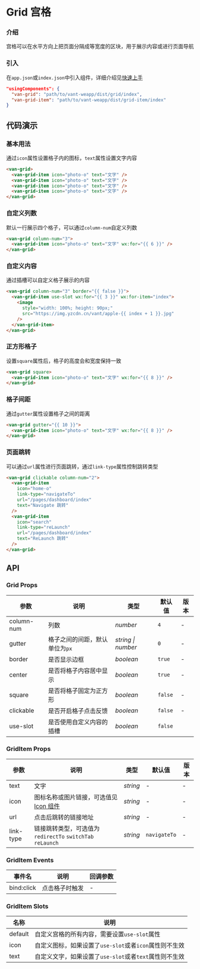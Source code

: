 # Grid 宫格

### 介绍

宫格可以在水平方向上把页面分隔成等宽度的区块，用于展示内容或进行页面导航

### 引入

在`app.json`或`index.json`中引入组件，详细介绍见[快速上手](#/quickstart#yin-ru-zu-jian)

```json
"usingComponents": {
  "van-grid": "path/to/vant-weapp/dist/grid/index",
  "van-grid-item": "path/to/vant-weapp/dist/grid-item/index"
}
```

## 代码演示

### 基本用法

通过`icon`属性设置格子内的图标，`text`属性设置文字内容

```html
<van-grid>
  <van-grid-item icon="photo-o" text="文字" />
  <van-grid-item icon="photo-o" text="文字" />
  <van-grid-item icon="photo-o" text="文字" />
  <van-grid-item icon="photo-o" text="文字" />
</van-grid>
```

### 自定义列数

默认一行展示四个格子，可以通过`column-num`自定义列数

```html
<van-grid column-num="3">
  <van-grid-item icon="photo-o" text="文字" wx:for="{{ 6 }}" />
</van-grid>
```

### 自定义内容

通过插槽可以自定义格子展示的内容

```html
<van-grid column-num="3" border="{{ false }}">
  <van-grid-item use-slot wx:for="{{ 3 }}" wx:for-item="index">
    <image
      style="width: 100%; height: 90px;"
      src="https://img.yzcdn.cn/vant/apple-{{ index + 1 }}.jpg"
    />
  </van-grid-item>
</van-grid>
```

### 正方形格子

设置`square`属性后，格子的高度会和宽度保持一致

```html
<van-grid square>
  <van-grid-item icon="photo-o" text="文字" wx:for="{{ 8 }}" />
</van-grid>
```

### 格子间距

通过`gutter`属性设置格子之间的距离

```html
<van-grid gutter="{{ 10 }}">
  <van-grid-item icon="photo-o" text="文字" wx:for="{{ 8 }}" />
</van-grid>
```

### 页面跳转

可以通过`url`属性进行页面跳转，通过`link-type`属性控制跳转类型

```html
<van-grid clickable column-num="2">
  <van-grid-item
    icon="home-o"
    link-type="navigateTo"
    url="/pages/dashboard/index"
    text="Navigate 跳转"
  />
  <van-grid-item
    icon="search"
    link-type="reLaunch"
    url="/pages/dashboard/index"
    text="ReLaunch 跳转"
  />
</van-grid>
```

## API

### Grid Props

| 参数 | 说明 | 类型 | 默认值 | 版本 |
|-----------|-----------|-----------|-------------|-------------|
| column-num | 列数 | *number* | `4` | - |
| gutter | 格子之间的间距，默认单位为`px` | *string \| number* | `0` | - |
| border | 是否显示边框 | *boolean* | `true` | - |
| center | 是否将格子内容居中显示 | *boolean* | `true`  | - |
| square | 是否将格子固定为正方形 | *boolean* | `false` | - |
| clickable  | 是否开启格子点击反馈 | *boolean* | `false` | - |
| use-slot | 是否使用自定义内容的插槽 | *boolean* | `false` |

### GridItem Props

| 参数 | 说明 | 类型 | 默认值 | 版本 |
|-----------|-----------|-----------|-------------|-------------|
| text | 文字 | *string* | - | - |
| icon | 图标名称或图片链接，可选值见 [Icon 组件](/#/icon) | *string* | - | - |
| url | 点击后跳转的链接地址 | *string* | - | -    |
| link-type | 链接跳转类型，可选值为 `redirectTo` `switchTab` `reLaunch` | *string* | `navigateTo` | - |

### GridItem Events

| 事件名 | 说明 | 回调参数 |
|-----------|-----------|-----------|
| bind:click | 点击格子时触发 | - |

### GridItem Slots

| 名称 | 说明 |
|-----------|-----------|
| default | 自定义宫格的所有内容，需要设置`use-slot`属性 |
| icon | 自定义图标，如果设置了`use-slot`或者`icon`属性则不生效 |
| text | 自定义文字，如果设置了`use-slot`或者`text`属性则不生效 |
